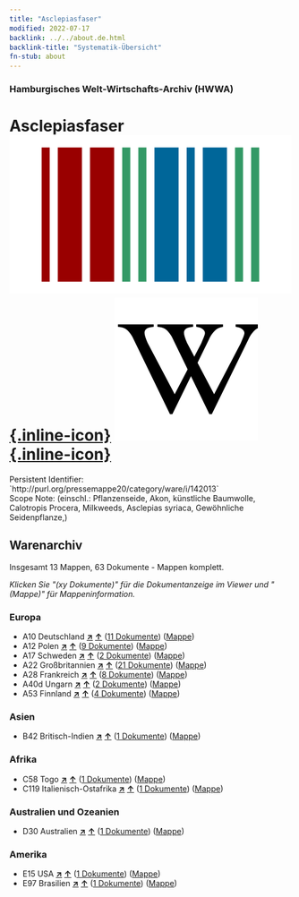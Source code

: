 ```yaml
---
title: "Asclepiasfaser"
modified: 2022-07-17
backlink: ../../about.de.html
backlink-title: "Systematik-Übersicht"
fn-stub: about
---
```


### Hamburgisches Welt-Wirtschafts-Archiv (HWWA)

# Asclepiasfaser &#160; [![Wikidata](/images/Wikidata-logo.svg "Wikidata"){.inline-icon}](http://www.wikidata.org/entity/Q162153) [![Wikipedia](/images/Wikipedia-W.svg "Wikipedia"){.inline-icon}](https://de.wikipedia.org/wiki/Seidenpflanzen)

<div class="hint">Persistent Identifier: `http://purl.org/pressemappe20/category/ware/i/142013`</div>

<div class="hint">
Scope Note: (einschl.: Pflanzenseide, Akon, künstliche Baumwolle, Calotropis Procera, Milkweeds, Asclepias syriaca, Gewöhnliche Seidenpflanze,)
</div>





## Warenarchiv




Insgesamt 13 Mappen, 63 Dokumente - Mappen komplett.

_Klicken Sie "(xy Dokumente)" für die Dokumentanzeige im Viewer und "(Mappe)" für Mappeninformation._




### Europa

- A10 Deutschland [**&nearr;**](../../../geo/i/126128/about.de.html "Deutschland (alle Mappen)") [**&uarr;**](../../../geo/about.de.html#A10 "Ländersystematik") (<a href="https://pm20.zbw.eu/iiifview/folder/wa/142013,126128" title="über: Asclepiasfaser : Deutschland" target="_blank">11 Dokumente</a>) ([Mappe](../../../../folder/wa/1420xx/142013/1261xx/126128/about.de.html))
- A12 Polen [**&nearr;**](../../../geo/i/140962/about.de.html "Polen (alle Mappen)") [**&uarr;**](../../../geo/about.de.html#A12 "Ländersystematik") (<a href="https://pm20.zbw.eu/iiifview/folder/wa/142013,140962" title="über: Asclepiasfaser : Polen" target="_blank">9 Dokumente</a>) ([Mappe](../../../../folder/wa/1420xx/142013/1409xx/140962/about.de.html))
- A17 Schweden [**&nearr;**](../../../geo/i/140968/about.de.html "Schweden (alle Mappen)") [**&uarr;**](../../../geo/about.de.html#A17 "Ländersystematik") (<a href="https://pm20.zbw.eu/iiifview/folder/wa/142013,140968" title="über: Asclepiasfaser : Schweden" target="_blank">2 Dokumente</a>) ([Mappe](../../../../folder/wa/1420xx/142013/1409xx/140968/about.de.html))
- A22 Großbritannien [**&nearr;**](../../../geo/i/140974/about.de.html "Großbritannien (alle Mappen)") [**&uarr;**](../../../geo/about.de.html#A22 "Ländersystematik") (<a href="https://pm20.zbw.eu/iiifview/folder/wa/142013,140974" title="über: Asclepiasfaser : Großbritannien" target="_blank">21 Dokumente</a>) ([Mappe](../../../../folder/wa/1420xx/142013/1409xx/140974/about.de.html))
- A28 Frankreich [**&nearr;**](../../../geo/i/140982/about.de.html "Frankreich (alle Mappen)") [**&uarr;**](../../../geo/about.de.html#A28 "Ländersystematik") (<a href="https://pm20.zbw.eu/iiifview/folder/wa/142013,140982" title="über: Asclepiasfaser : Frankreich" target="_blank">8 Dokumente</a>) ([Mappe](../../../../folder/wa/1420xx/142013/1409xx/140982/about.de.html))
- A40d Ungarn [**&nearr;**](../../../geo/i/141025/about.de.html "Ungarn (alle Mappen)") [**&uarr;**](../../../geo/about.de.html#A40d "Ländersystematik") (<a href="https://pm20.zbw.eu/iiifview/folder/wa/142013,141025" title="über: Asclepiasfaser : Ungarn" target="_blank">2 Dokumente</a>) ([Mappe](../../../../folder/wa/1420xx/142013/1410xx/141025/about.de.html))
- A53 Finnland [**&nearr;**](../../../geo/i/141046/about.de.html "Finnland (alle Mappen)") [**&uarr;**](../../../geo/about.de.html#A53 "Ländersystematik") (<a href="https://pm20.zbw.eu/iiifview/folder/wa/142013,141046" title="über: Asclepiasfaser : Finnland" target="_blank">4 Dokumente</a>) ([Mappe](../../../../folder/wa/1420xx/142013/1410xx/141046/about.de.html))

### Asien

- B42 Britisch-Indien [**&nearr;**](../../../geo/i/141189/about.de.html "Britisch-Indien (alle Mappen)") [**&uarr;**](../../../geo/about.de.html#B42 "Ländersystematik") (<a href="https://pm20.zbw.eu/iiifview/folder/wa/142013,141189" title="über: Asclepiasfaser : Britisch-Indien" target="_blank">1 Dokumente</a>) ([Mappe](../../../../folder/wa/1420xx/142013/1411xx/141189/about.de.html))

### Afrika

- C58 Togo [**&nearr;**](../../../geo/i/141408/about.de.html "Togo (alle Mappen)") [**&uarr;**](../../../geo/about.de.html#C58 "Ländersystematik") (<a href="https://pm20.zbw.eu/iiifview/folder/wa/142013,141408" title="über: Asclepiasfaser : Togo" target="_blank">1 Dokumente</a>) ([Mappe](../../../../folder/wa/1420xx/142013/1414xx/141408/about.de.html))
- C119 Italienisch-Ostafrika [**&nearr;**](../../../geo/i/141477/about.de.html "Italienisch-Ostafrika (alle Mappen)") [**&uarr;**](../../../geo/about.de.html#C119 "Ländersystematik") (<a href="https://pm20.zbw.eu/iiifview/folder/wa/142013,141477" title="über: Asclepiasfaser : Italienisch-Ostafrika" target="_blank">1 Dokumente</a>) ([Mappe](../../../../folder/wa/1420xx/142013/1414xx/141477/about.de.html))

### Australien und Ozeanien

- D30 Australien [**&nearr;**](../../../geo/i/141621/about.de.html "Australien (alle Mappen)") [**&uarr;**](../../../geo/about.de.html#D30 "Ländersystematik") (<a href="https://pm20.zbw.eu/iiifview/folder/wa/142013,141621" title="über: Asclepiasfaser : Australien" target="_blank">1 Dokumente</a>) ([Mappe](../../../../folder/wa/1420xx/142013/1416xx/141621/about.de.html))

### Amerika

- E15 USA [**&nearr;**](../../../geo/i/141653/about.de.html "USA (alle Mappen)") [**&uarr;**](../../../geo/about.de.html#E15 "Ländersystematik") (<a href="https://pm20.zbw.eu/iiifview/folder/wa/142013,141653" title="über: Asclepiasfaser : USA" target="_blank">1 Dokumente</a>) ([Mappe](../../../../folder/wa/1420xx/142013/1416xx/141653/about.de.html))
- E97 Brasilien [**&nearr;**](../../../geo/i/141697/about.de.html "Brasilien (alle Mappen)") [**&uarr;**](../../../geo/about.de.html#E97 "Ländersystematik") (<a href="https://pm20.zbw.eu/iiifview/folder/wa/142013,141697" title="über: Asclepiasfaser : Brasilien" target="_blank">1 Dokumente</a>) ([Mappe](../../../../folder/wa/1420xx/142013/1416xx/141697/about.de.html))








